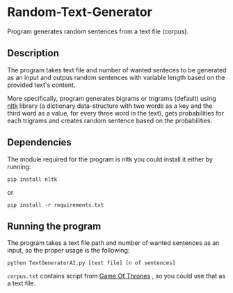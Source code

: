 # Random-Text-Generator
Program generates random sentences from a text file (corpus).

## Description
The program takes text file and number of wanted senteces to be generated as an input
and outpus random sentences with variable length based on the provided text's content.

More specifically,  program generates bigrams or trigrams (default) using [nltk](https://www.nltk.org/) library (a dictionary data-structure with two words as a key and the third word as a value, for every three word in the text), gets probabilities for each trigrams and creates random sentence based on the probabilities.

## Dependencies
The module required for the program is nltk
you could install it either by running:

`pip install nltk`

or

`pip install -r requirements.txt`

## Running the program

The program takes a text file path and number of wanted sentences as an input,
so the proper usage is the following:

`python TextGeneratorAI.py [text file] [n of sentences]`

`corpus.txt` contains script from [Game Of Thrones](https://www.imdb.com/title/tt0944947/?ref_=ttfc_fc_tt) , so you could use that as a text file.
